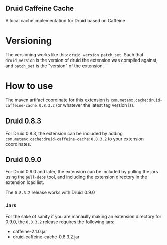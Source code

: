 Druid Caffeine Cache
--------------------

A local cache implementation for Druid based on Caffeine

# Versioning

The versioning works like this: `druid_version.patch_set`. Such that `druid_version` is the version of druid the extension was compiled against, and `patch_set` is the "version" of the extension.

# How to use
The maven artifact coordinate for this extension is `com.metamx.cache:druid-caffeine-cache:0.8.3.2` (or whatever the latest tag version is).

## Druid 0.8.3

For Druid 0.8.3, the extension can be included by adding `com.metamx.cache:druid-caffeine-cache:0.8.3.2` to your extension coordinates.

## Druid 0.9.0

For Druid 0.9.0 and later, the extension can be included by pulling the jars using the `pull-deps` tool, and including the extension directory in the extension load list.

The `0.8.3.2` release works with Druid 0.9.0

### Jars

For the sake of sanity if you are manaully making an extension directory for 0.9.0, the `0.8.3.2` release requires the following jars: 

* caffeine-2.1.0.jar
* druid-caffeine-cache-0.8.3.2.jar
